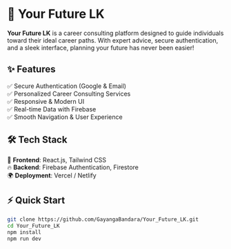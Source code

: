 # 🚀 **Your Future LK**  

**Your Future LK** is a career consulting platform designed to guide individuals toward their ideal career paths. With expert advice, secure authentication, and a sleek interface, planning your future has never been easier!  

## **✨ Features**  
✅ Secure Authentication (Google & Email)  
✅ Personalized Career Consulting Services  
✅ Responsive & Modern UI  
✅ Real-time Data with Firebase  
✅ Smooth Navigation & User Experience  

## **🛠 Tech Stack**  
🚀 **Frontend**: React.js, Tailwind CSS  
🔥 **Backend**: Firebase Authentication, Firestore  
🌍 **Deployment**: Vercel / Netlify  

## **⚡ Quick Start**  
```sh
git clone https://github.com/GayangaBandara/Your_Future_LK.git
cd Your_Future_LK
npm install
npm run dev
```

<!-- ## **🚀 Live Demo**  
[🔗 Visit the Website](#) *(Add actual URL if hosted)*   -->

<!-- ## **🤝 Contribute**  
We welcome contributors! Fork the repo, make changes, and submit a PR.   -->

<!-- ## **📩 Contact**  
📧 yourfuturelk@gmail.com | 🌍 [Website](https://yourfuturelk.com) *(If hosted)*  

**Your Future Starts Here! 🌟** -->